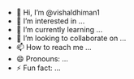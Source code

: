 - 👋 Hi, I’m @vishaldhiman1
- 👀 I’m interested in ...
- 🌱 I’m currently learning ...
- 💞️ I’m looking to collaborate on ...
- 📫 How to reach me ...
- 😄 Pronouns: ...
- ⚡ Fun fact: ...

<!---
vishaldhiman1/vishaldhiman1 is a ✨ special ✨ repository because its `README.md` (this file) appears on your GitHub profile.
You can click the Preview link to take a look at your changes.
i am lazy person donot complete anything pray for me to change my thinking skill then i provide you best thing that is get only by money  free project on web dev 
jai shree ram to reader
--->
